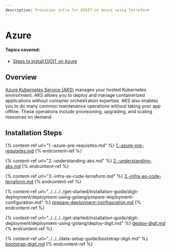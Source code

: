 ```yaml
---
description: Provision infra for DIGIT on Azure using Terraform
---
```


# Azure

#### Topics covered:

* [Steps to install DIGIT on Azure](./#installation-steps)

## Overview

[Azure Kubernetes Service (AKS)](https://docs.microsoft.com/en-us/azure/aks/) manages your hosted Kubernetes environment. AKS allows you to deploy and manage containerized applications without container orchestration expertise. AKS also enables you to do many common maintenance operations without taking your app offline. These operations include provisioning, upgrading, and scaling resources on demand.

## Installation Steps

{% content-ref url="1.-azure-pre-requisites.md" %}
[1.-azure-pre-requisites.md](1.-azure-pre-requisites.md)
{% endcontent-ref %}

{% content-ref url="2.-understanding-aks.md" %}
[2.-understanding-aks.md](2.-understanding-aks.md)
{% endcontent-ref %}

{% content-ref url="3.-infra-as-code-terraform.md" %}
[3.-infra-as-code-terraform.md](3.-infra-as-code-terraform.md)
{% endcontent-ref %}

{% content-ref url="../../../../get-started/installation-guide/digit-deployment/deployment-using-golang/prepare-deployment-configuration.md" %}
[prepare-deployment-configuration.md](../../../../get-started/installation-guide/digit-deployment/deployment-using-golang/prepare-deployment-configuration.md)
{% endcontent-ref %}

{% content-ref url="../../../../get-started/installation-guide/digit-deployment/deployment-using-golang/deploy-digit.md" %}
[deploy-digit.md](../../../../get-started/installation-guide/digit-deployment/deployment-using-golang/deploy-digit.md)
{% endcontent-ref %}

{% content-ref url="../../../data-setup-guide/bootstrap-digit.md" %}
[bootstrap-digit.md](../../../data-setup-guide/bootstrap-digit.md)
{% endcontent-ref %}

